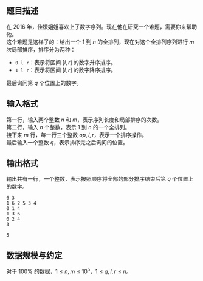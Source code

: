## 题目描述

在 2016 年，佳媛姐姐喜欢上了数字序列。现在他在研究一个难题，需要你来帮助他。  
这个难题是这样子的：给出一个 $1$ 到 $n$ 的全排列，现在对这个全排列序列进行 $m$ 次局部排序，排序分为两种：

- ``0 l r``：表示将区间 $[l,r]$ 的数字升序排序。
- ``1 l r``：表示将区间 $[l,r]$ 的数字降序排序。

最后询问第 $q$ 个位置上的数字。

## 输入格式

第一行，输入两个整数 $n$ 和 $m$，表示序列长度和局部排序的次数。  
第二行，输入 $n$ 个整数，表示 $1$ 到 $n$ 的一个全排列。  
接下来 $m$ 行，每一行三个整数 $op,l,r$，表示一个排序操作。  
最后输入一个整数 $q$，表示排序完之后询问的位置。

## 输出格式

输出共有一行，一个整数，表示按照顺序将全部的部分排序结束后第 $q$ 个位置上的数字。

```input1
6 3
1 6 2 5 3 4
0 1 4
1 3 6
0 2 4
3
```

```output1
5
```

## 数据规模与约定

对于 $100\%$ 的数据，$1 \leq n,m \leq 10^5$，$1 \leq q,l,r \leq n$。